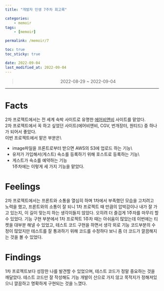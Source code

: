 ```yaml
---
title: "개발자 인생 7주차 회고록"

categories:
    - memoir
tags:
    - [memoir]

permalink: /memoir/7

toc: true
toc_sticky: true

date: 2022-09-04
last_modified_at: 2022-09-04
---
```


> <center> 2022-08-29 ~ 2022-09-04 </center>

---

# Facts

2차 프로젝트에서는 전 세계 숙박 사이트로 유명한 [에어비앤비](https://www.airbnb.co.kr/) 사이트를 맡았다.\
2차 프로젝트에서 꼭 하고 싶었던 사이트(에어비앤비, CGV, 번개장터, 원티드) 중 하나가 되어서 좋았다.\
이번 프로젝트에서 맡은 부분은\
 - image파일을 프론트로부터 받으면 AWS의 S3에 업로드 하는 기능\
 - 유저가 가입해서(게스트) 숙소를 등록하기 위해 호스트로 등록하는 기능\
 - 게스트가 숙소를 예약하는 기능\
1주차에는 이렇게 세 가지 기능을 맡았다.

# Feelings

2차 프로젝트에서는 프론트와 소통을 열심히 하며 1차에서 부족했던 모습을 고치려고 노력을 했고, 프론트와의 소통이 잘 되니 1차 프로젝트 때 만큼의 압박감이나 내가 잘 가고 있는지, 이 길이 맞는지 하는 생각이들지 않았다. 오히려 더 즐겁게 1주차를 마무리 할 수 있었다. 기능 구현 부분에서 1차 프로젝트 1주차 때는 아쉬움이 많았는데 이번에는 티켓을 대부분 해낼 수 있었고, 테스트 코드 구현을 하면서 생각 외로 기능 코드부분의 수정이 많았지만 테스트를 잘 통과하기 위해 코드를 수정하다 보니 좀 더 코드가 깔끔해지는 것을 볼 수 있었다.

# Findings

1차 프로젝트보다 성장한 나를 발견할 수 있었으며, 테스트 코드가 정말 중요하는 것을 깨달았다. 테스트 코드만 잘 작성해도 기능 개발이 산으로 가지 않고 목적지가 정해져있으니 깔끔하고 명확하게 구현되는 것을 느꼈다.
